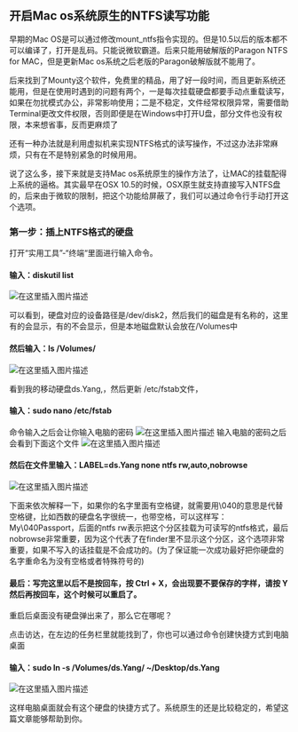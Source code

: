 ## 开启Mac os系统原生的NTFS读写功能

早期的Mac OS是可以通过修改mount_ntfs指令实现的。但是10.5以后的版本都不可以编译了，打开是乱码。只能说微软霸道。后来只能用破解版的Paragon NTFS for MAC，但是更新Mac os系统之后老版的Paragon破解版就不能用了。

后来找到了Mounty这个软件，免费里的精品，用了好一段时间，而且更新系统还能用，但是在使用时遇到的问题有两个，一是每次挂载硬盘都要手动点重载读写，如果在勿扰模式办公，非常影响使用；二是不稳定，文件经常权限异常，需要借助Terminal更改文件权限，否则即便是在Windows中打开U盘，部分文件也没有权限，本来想省事，反而更麻烦了

还有一种办法就是利用虚拟机来实现NTFS格式的读写操作，不过这办法非常麻烦，只有在不是特别紧急的时候用用。

说了这么多，接下来就是支持Mac os系统原生的操作方法了，让MAC的挂载配得上系统的逼格。其实最早在OSX 10.5的时候，OSX原生就支持直接写入NTFS盘的，后来由于微软的限制，把这个功能给屏蔽了，我们可以通过命令行手动打开这个选项。

### 第一步：插上NTFS格式的硬盘

打开“实用工具”-“终端“里面进行输入命令。

#### 输入：diskutil list
![在这里插入图片描述](https://img-blog.csdnimg.cn/20190615122904234.png?x-oss-process=image/watermark,type_ZmFuZ3poZW5naGVpdGk,shadow_10,text_aHR0cHM6Ly9ibG9nLmNzZG4ubmV0L2RzX1lhbmc=,size_16,color_FFFFFF,t_70)

可以看到，硬盘对应的设备路径是/dev/disk2，然后我们的磁盘是有名称的，这里有的会显示，有的不会显示，但是本地磁盘默认会放在/Volumes中

#### 然后输入：ls /Volumes/
![在这里插入图片描述](https://img-blog.csdnimg.cn/20190615123148644.png)

看到我的移动硬盘ds.Yang,，然后更新 /etc/fstab文件，

#### 输入：sudo nano /etc/fstab

命令输入之后会让你输入电脑的密码
![在这里插入图片描述](https://img-blog.csdnimg.cn/20190615123218798.png)
输入电脑的密码之后会看到下面这个文件
![在这里插入图片描述](https://img-blog.csdnimg.cn/20190615123252808.png?x-oss-process=image/watermark,type_ZmFuZ3poZW5naGVpdGk,shadow_10,text_aHR0cHM6Ly9ibG9nLmNzZG4ubmV0L2RzX1lhbmc=,size_16,color_FFFFFF,t_70)
#### 然后在文件里输入：LABEL=ds.Yang none ntfs rw,auto,nobrowse
![在这里插入图片描述](https://img-blog.csdnimg.cn/20190615123314113.png?x-oss-process=image/watermark,type_ZmFuZ3poZW5naGVpdGk,shadow_10,text_aHR0cHM6Ly9ibG9nLmNzZG4ubmV0L2RzX1lhbmc=,size_16,color_FFFFFF,t_70)

下面来依次解释一下，如果你的名字里面有空格键，就需要用\040的意思是代替空格键，比如西数的硬盘名字很统一，也带空格，可以这样写：My\040Passport，后面的ntfs rw表示把这个分区挂载为可读写的ntfs格式，最后nobrowse非常重要，因为这个代表了在finder里不显示这个分区，这个选项非常重要，如果不写入的话挂载是不会成功的。(为了保证能一次成功最好把你硬盘的名字重命名为没有空格或者特殊符号的)

#### 最后：写完这里以后不是按回车，按 Ctrl + X，会出现要不要保存的字样，请按 Y 然后再按回车，这个时候可以重启了。

重启后桌面没有硬盘弹出来了，那么它在哪呢？

点击访达，在左边的任务栏里就能找到了，你也可以通过命令创建快捷方式到电脑桌面

#### 输入：sudo ln -s /Volumes/ds.Yang/ ~/Desktop/ds.Yang
![在这里插入图片描述](https://img-blog.csdnimg.cn/20190615123406589.png)

这样电脑桌面就会有这个硬盘的快捷方式了。系统原生的还是比较稳定的，希望这篇文章能够帮助到你。